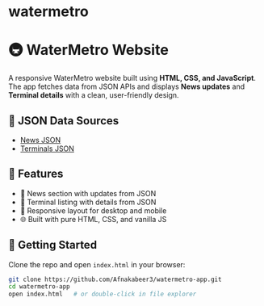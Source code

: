 # watermetro
# 🚇 WaterMetro Website

A responsive WaterMetro website built using **HTML, CSS, and JavaScript**.  
The app fetches data from JSON APIs and displays **News updates** and **Terminal details** with a clean, user-friendly design.

## 🔗 JSON Data Sources
- [News JSON](https://raw.githubusercontent.com/e3ob/wm-test/refs/heads/main/news.json)  
- [Terminals JSON](https://raw.githubusercontent.com/e3ob/wm-test/refs/heads/main/terminal.json)

## 📸 Features
- 📢 News section with updates from JSON  
- 🚏 Terminal listing with details from JSON  
- 📱 Responsive layout for desktop and mobile  
- 🌐 Built with pure HTML, CSS, and vanilla JS  

## 🚀 Getting Started
Clone the repo and open `index.html` in your browser:
```bash
git clone https://github.com/Afnakabeer3/watermetro-app.git
cd watermetro-app
open index.html   # or double-click in file explorer
